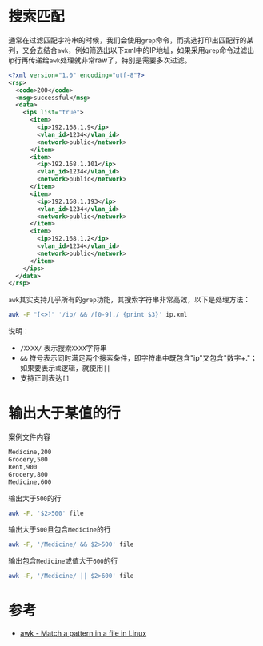 # 搜索匹配

通常在过滤匹配字符串的时候，我们会使用`grep`命令，而挑选打印出匹配行的某列，又会去结合`awk`，例如筛选出以下xml中的IP地址，如果采用`grep`命令过滤出ip行再传递给`awk`处理就非常raw了，特别是需要多次过滤。

```xml
<?xml version="1.0" encoding="utf-8"?>
<rsp>
  <code>200</code>
  <msg>successful</msg>
  <data>
    <ips list="true">
      <item>
        <ip>192.168.1.9</ip>
        <vlan_id>1234</vlan_id>
        <network>public</network>
      </item>
      <item>
        <ip>192.168.1.101</ip>
        <vlan_id>1234</vlan_id>
        <network>public</network>
      </item>
      <item>
        <ip>192.168.1.193</ip>
        <vlan_id>1234</vlan_id>
        <network>public</network>
      </item>
      <item>
        <ip>192.168.1.2</ip>
        <vlan_id>1234</vlan_id>
        <network>public</network>
      </item>
    </ips>
  </data>
</rsp>
```

`awk`其实支持几乎所有的`grep`功能，其搜索字符串非常高效，以下是处理方法：

```bash
awk -F "[<>]" '/ip/ && /[0-9]./ {print $3}' ip.xml
```

说明：

* `/XXXX/` 表示搜索`XXXX`字符串
* `&&` 符号表示同时满足两个搜索条件，即字符串中既包含"ip"又包含"数字+."；如果要表示`或`逻辑，就使用`||`
* 支持正则表达`[]`

# 输出大于某值的行

案例文件内容

```bash
Medicine,200
Grocery,500
Rent,900
Grocery,800
Medicine,600
```

输出大于`500`的行

```bash
awk -F, '$2>500' file
```

输出大于`500`且包含`Medicine`的行

```bash
awk -F, '/Medicine/ && $2>500' file
```

输出包含`Medicine`或值大于`600`的行

```bash
awk -F, '/Medicine/ || $2>600' file
```

# 参考

* [awk - Match a pattern in a file in Linux](http://www.tuicool.com/articles/F7JbEn)